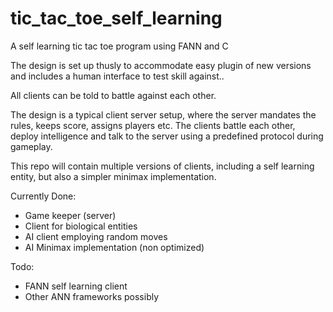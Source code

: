 # tic_tac_toe_self_learning
A self learning tic tac toe program using FANN and C

The design is set up thusly to accommodate easy plugin of new versions
and includes a human interface to test skill against..

All clients can be told to battle against each other.

The design is a typical client server setup, where the server mandates
the rules, keeps score, assigns players etc. The clients battle each other, 
deploy intelligence and talk to the server using a predefined protocol during 
gameplay.

This repo will contain multiple versions of clients, including a self learning
entity, but also a simpler minimax implementation.

Currently Done:
- Game keeper (server)
- Client for biological entities
- AI client employing random moves
- AI Minimax implementation (non optimized)

Todo:
- FANN self learning client
- Other ANN frameworks possibly

